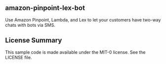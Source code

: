 ## amazon-pinpoint-lex-bot

Use Amazon Pinpoint, Lambda, and Lex to let your customers have two-way chats with bots via SMS.

## License Summary

This sample code is made available under the MIT-0 license. See the LICENSE file.
